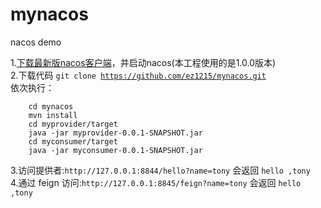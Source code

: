 # mynacos
nacos demo

1.[下载最新版nacos客户端](https://github.com/alibaba/nacos/releases)，并启动nacos(本工程使用的是1.0.0版本)<br/>
2.下载代码 <code>git clone https://github.com/ez1215/mynacos.git</code><br/>
依次执行：<br/>
```
    cd mynacos
    mvn install
    cd myprovider/target
    java -jar myprovider-0.0.1-SNAPSHOT.jar
    cd myconsumer/target
    java -jar myconsumer-0.0.1-SNAPSHOT.jar
```
3.访问提供者:`http://127.0.0.1:8844/hello?name=tony`  会返回 `hello ,tony`<br/>
4.通过 feign 访问:`http://127.0.0.1:8845/feign?name=tony`  会返回 `hello ,tony`